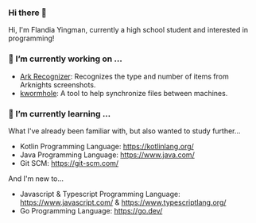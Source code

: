 ### Hi there 👋

Hi, I'm Flandia Yingman, currently a high school student and interested in programming! 

### 🔭 I’m currently working on ...

- [Ark Recognizer](https://github.com/FlandiaYingman/ark-recognizer): Recognizes the type and number of items from Arknights screenshots.
- [kwormhole](https://github.com/FlandiaYingman/kwormhole): A tool to help synchronize files between machines.

### 🌱 I’m currently learning ...

What I've already been familiar with, but also wanted to study further...

 - Kotlin Programming Language: https://kotlinlang.org/
 - Java Programming Language: https://www.java.com/
 - Git SCM: https://git-scm.com/

And I'm new to...

- Javascript & Typescript Programming Language: https://www.javascript.com/ & https://www.typescriptlang.org/
- Go Programming Language: https://go.dev/

<!--
**FlandiaYingman/FlandiaYingman** is a ✨ _special_ ✨ repository because its `README.md` (this file) appears on your GitHub profile.

Here are some ideas to get you started:

- 🔭 I’m currently working on ...
- 🌱 I’m currently learning ...
- 👯 I’m looking to collaborate on ...
- 🤔 I’m looking for help with ...
- 💬 Ask me about ...
- 📫 How to reach me: ...
- 😄 Pronouns: ...
- ⚡ Fun fact: ...
-->
